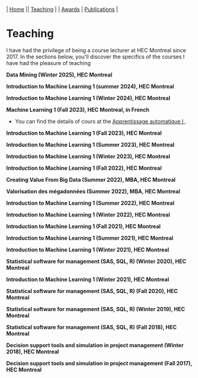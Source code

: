 
| [Home](index.md) || [Teaching](teaching.md) | | [Awards](awards.md) | [Publications](Papers.md) | 

# Teaching 
 I have had the privilege of being a course lecturer at HEC Montreal since 2017. In the sections below, you'll discover the specifics of the courses I have had the pleasure of teaching

**Data Mining (Winter 2025), HEC Montreal**

**Introduction to Machine Learning 1 (summer 2024), HEC Montreal**
 
**Introduction to Machine Learning 1 (Winter 2024), HEC Montreal**

**Machine Learning 1 (Fall 2023), HEC Montreal, in French**

- You can find the details of cours at the [Apprentissage automatique I ](courses/60629_A2023/main.md).

**Introduction to Machine Learning 1 (Fall 2023), HEC Montreal**

**Introduction to Machine Learning 1 (Summer 2023), HEC Montreal**

**Introduction to Machine Learning 1 (Winter 2023), HEC Montreal**

**Introduction to Machine Learning 1 (Fall 2022), HEC Montreal**

**Creating Value From Big Data (Summer 2022), MBA, HEC Montreal**

**Valorisation des mégadonnées (Summer 2022), MBA, HEC Montreal**

**Introduction to Machine Learning 1 (Summer 2022), HEC Montreal**

**Introduction to Machine Learning 1 (Winter 2022), HEC Montreal**

**Introduction to Machine Learning 1 (Fall 2021), HEC Montreal**

**Introduction to Machine Learning 1 (Summer 2021), HEC Montreal**

**Introduction to Machine Learning 1 (Winter 2021), HEC Montreal**

**Statistical software for management (SAS, SQL, R) (Winter 2020), HEC Montreal**

**Introduction to Machine Learning 1 (Winter 2021), HEC Montreal**

**Statistical software for management (SAS, SQL, R) (Fall 2020), HEC Montreal**

**Statistical software for management (SAS, SQL, R) (Winter 2019), HEC Montreal**

**Statistical software for management (SAS, SQL, R) (Fall 2018), HEC Montreal**

**Decision support tools and simulation in project management (Winter 2018), HEC Montreal**

**Decision support tools and simulation in project management (Fall 2017), HEC Montreal**
